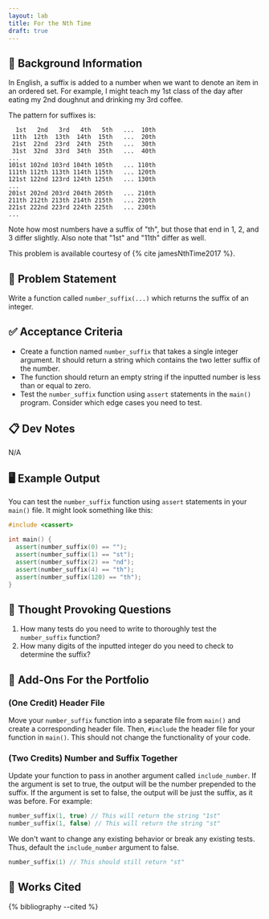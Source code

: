 ```yaml
---
layout: lab
title: For the Nth Time
draft: true
---
```


## 🔖 Background Information

In English, a suffix is added to a number when we want to denote an item in an ordered set. For example, I might teach my 1st class of the day after eating my 2nd doughnut and drinking my 3rd coffee.

The pattern for suffixes is:

```text
  1st   2nd   3rd   4th   5th   ...  10th
 11th  12th  13th  14th  15th   ...  20th
 21st  22nd  23rd  24th  25th   ...  30th
 31st  32nd  33rd  34th  35th   ...  40th
...
101st 102nd 103rd 104th 105th   ... 110th
111th 112th 113th 114th 115th   ... 120th
121st 122nd 123rd 124th 125th   ... 130th
...
201st 202nd 203rd 204th 205th   ... 210th
211th 212th 213th 214th 215th   ... 220th
221st 222nd 223rd 224th 225th   ... 230th
...
```

Note how most numbers have a suffix of "th", but those that end in 1, 2, and 3 differ slightly. Also note that "1st" and "11th" differ as well.

This problem is available courtesy of {% cite jamesNthTime2017 %}.

## 🎯 Problem Statement

Write a function called `number_suffix(...)` which returns the suffix of an integer.

## ✅ Acceptance Criteria

* Create a function named `number_suffix` that takes a single integer argument. It should return a string which contains the two letter suffix of the number.
* The function should return an empty string if the inputted number is less than or equal to zero.
* Test the `number_suffix` function using `assert` statements in the `main()` program. Consider which edge cases you need to test.

## 📋 Dev Notes

N/A

## 🖥️ Example Output

You can test the `number_suffix` function using `assert` statements in your `main()` file. It might look something like this:

```cpp
#include <cassert>

int main() {
  assert(number_suffix(0) == "");
  assert(number_suffix(1) == "st");
  assert(number_suffix(2) == "nd");
  assert(number_suffix(4) == "th");
  assert(number_suffix(120) == "th");
}
```

## 📝 Thought Provoking Questions

1. How many tests do you need to write to thoroughly test the `number_suffix` function?
2. How many digits of the inputted integer do you need to check to determine the suffix?

## 💼 Add-Ons For the Portfolio

### (One Credit) Header File

Move your `number_suffix` function into a separate file from `main()` and create a corresponding header file. Then, `#include` the header file for your function in `main()`. This should not change the functionality of your code.

### (Two Credits) Number and Suffix Together

Update your function to pass in another argument called `include_number`. If the argument is set to true, the output will be the number prepended to the suffix. If the argument is set to false, the output will be just the suffix, as it was before. For example:

```cpp
number_suffix(1, true) // This will return the string "1st"
number_suffix(1, false) // This will return the string "st"
```

We don't want to change any existing behavior or break any existing tests. Thus, default the `include_number` argument to false.

```cpp
number_suffix(1) // This should still return "st"
```

## 📘 Works Cited

{% bibliography --cited %}

